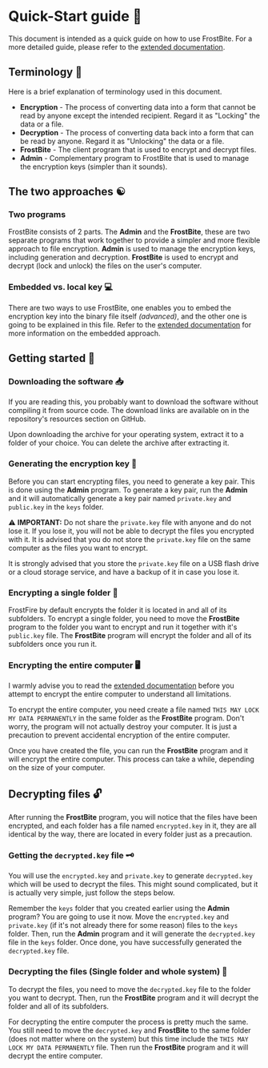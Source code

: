 # Quick-Start guide 🚀

This document is intended as a quick guide on how to use FrostBite. For a more detailed guide, please refer to the [extended documentation](extended.md).

## Terminology 📖

Here is a brief explanation of terminology used in this document.

- **Encryption** - The process of converting data into a form that cannot be read by anyone except the intended recipient. Regard it as "Locking" the data or a file.
- **Decryption** - The process of converting data back into a form that can be read by anyone. Regard it as "Unlocking" the data or a file.
- **FrostBite** - The client program that is used to encrypt and decrypt files.
- **Admin** - Complementary program to FrostBite that is used to manage the encryption keys (simpler than it sounds).

## The two approaches ☯️

### Two programs

FrostBite consists of 2 parts. The **Admin** and the **FrostBite**, these are two separate programs that work together to provide a simpler and more flexible approach to file encryption.
**Admin** is used to manage the encryption keys, including generation and decryption. **FrostBite** is used to encrypt and decrypt (lock and unlock) the files on the user's computer.

### Embedded vs. local key 💻

There are two ways to use FrostBite, one enables you to embed the encryption key into the binary file itself *(advanced)*, and the other one is going to be explained in this file. Refer to the [extended documentation](extended.md) for more information on the embedded approach.

## Getting started 🚀

### Downloading the software 📥

If you are reading this, you probably want to download the software without compiling it from source code. The download links are available on in the repository's resources section on GitHub.

Upon downloading the archive for your operating system, extract it to a folder of your choice. You can delete the archive after extracting it.

### Generating the encryption key 🔑

Before you can start encrypting files, you need to generate a key pair. This is done using the **Admin** program. To generate a key pair, run the **Admin** and it will automatically generate a key pair named `private.key` and `public.key` in the `keys` folder.

⚠️ **IMPORTANT:** Do not share the `private.key` file with anyone and do not lose it. If you lose it, you will not be able to decrypt the files you encrypted with it. It is advised that you do not store the `private.key` file on the same computer as the files you want to encrypt.

It is strongly advised that you store the `private.key` file on a USB flash drive or a cloud storage service, and have a backup of it in case you lose it.

### Encrypting a single folder 📁

FrostFire by default encrypts the folder it is located in and all of its subfolders. To encrypt a single folder, you need to move the **FrostBite** program to the folder you want to encrypt and run it together with it's `public.key` file. The **FrostBite** program will encrypt the folder and all of its subfolders once you run it.

### Encrypting the entire computer 🖥️

I warmly advise you to read the [extended documentation](extended.md) before you attempt to encrypt the entire computer to understand all limitations.

To encrypt the entire computer, you need create a file named `THIS MAY LOCK MY DATA PERMANENTLY` in the same folder as the **FrostBite** program. Don't worry, the program will not actually destroy your computer. It is just a precaution to prevent accidental encryption of the entire computer.

Once you have created the file, you can run the **FrostBite** program and it will encrypt the entire computer. This process can take a while, depending on the size of your computer.

## Decrypting files 🔓

After running the **FrostBite** program, you will notice that the files have been encrypted, and each folder has a file named `encrypted.key` in it, they are all identical by the way, there are located in every folder just as a precaution.

### Getting the `decrypted.key` file 🗝️

You will use the `encrypted.key` and `private.key` to generate `decrypted.key` which will be used to decrypt the files. This might sound complicated, but it is actually very simple, just follow the steps below.

Remember the `keys` folder that you created earlier using the **Admin** program? You are going to use it now. Move the `encrypted.key` and `private.key` (if it's not already there for some reason) files to the `keys` folder. Then, run the **Admin** program and it will generate the `decrypted.key` file in the `keys` folder. Once done, you have successfully generated the `decrypted.key` file.

### Decrypting the files (Single folder and whole system) 📂

To decrypt the files, you need to move the `decrypted.key` file to the folder you want to decrypt. Then, run the **FrostBite** program and it will decrypt the folder and all of its subfolders.

For decrypting the entire computer the process is pretty much the same. You still need to move the `decrypted.key` and **FrostBite** to the same folder (does not matter where on the system) but this time include the `THIS MAY LOCK MY DATA PERMANENTLY` file. Then run the **FrostBite** program and it will decrypt the entire computer.
